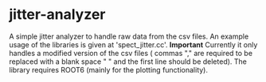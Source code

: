 # jitter-analyzer
A simple jitter analyzer to handle raw data from the csv files.
  An example usage of the libraries is given at 'spect_jitter.cc'.
**Important**
  Currently it only handles a modified version of the csv files ( commas "," are required to be replaced with a blank space " " and the first line should be deleted).
  The library requires ROOT6 (mainly for the plotting functionality).
